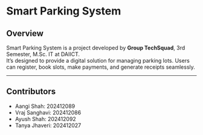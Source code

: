 # Smart Parking System

## Overview

Smart Parking System is a project developed by **Group TechSquad**, 3rd Semester, M.Sc. IT at DAIICT.  
It’s designed to provide a digital solution for managing parking lots. Users can register, book slots, make payments, and generate receipts seamlessly.

---

## Contributors

- Aangi Shah: 202412089  
- Vraj Sanghavi: 202412086  
- Ayush Shah: 202412092
- Tanya Jhaveri: 202412027 
